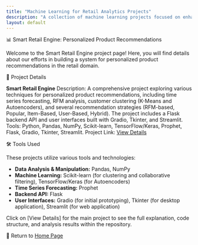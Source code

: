 ```yaml
---
title: "Machine Learning for Retail Analytics Projects"
description: "A collection of machine learning projects focused on enhancing retail business intelligence and customer experience."
layout: default
---
```


📊 Smart Retail Engine: Personalized Product Recommendations

Welcome to the Smart Retail Engine project page! Here, you will find details about our efforts in building a system for personalized product recommendations in the retail domain.

🚀 Project Details

**Smart Retail Engine**
Description: A comprehensive project exploring various techniques for personalized product recommendations, including time series forecasting, RFM analysis, customer clustering (K-Means and Autoencoders), and several recommendation strategies (RFM-based, Popular, Item-Based, User-Based, Hybrid). The project includes a Flask backend API and user interfaces built with Gradio, Tkinter, and Streamlit.
Tools: Python, Pandas, NumPy, Scikit-learn, TensorFlow/Keras, Prophet, Flask, Gradio, Tkinter, Streamlit.
Project Link: [View Details](https://github.com/hanif-dev/hanif-dev.github.io/blob/main/projects/machine-learning/smart_retail_engine.md)

🛠 Tools Used

These projects utilize various tools and technologies:

* **Data Analysis & Manipulation:** Pandas, NumPy
* **Machine Learning:** Scikit-learn (for clustering and collaborative filtering), TensorFlow/Keras (for Autoencoders)
* **Time Series Forecasting:** Prophet
* **Backend API:** Flask
* **User Interfaces:** Gradio (for initial prototyping), Tkinter (for desktop application), Streamlit (for web application)

Click on [View Details] for the main project to see the full explanation, code structure, and analysis results within the repository.

🔗 Return to [Home Page](../index.html)
